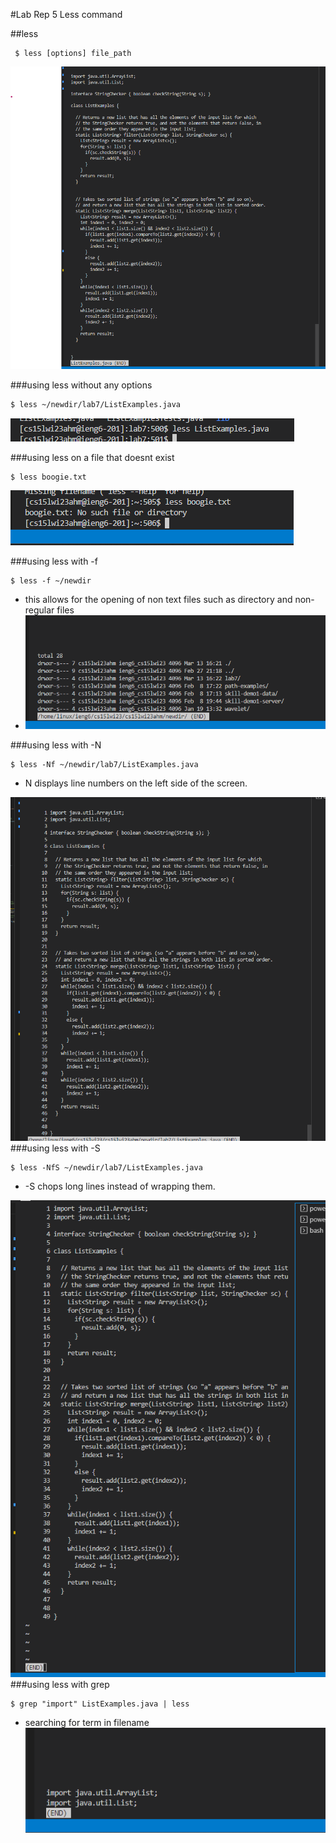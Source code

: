 #Lab Rep 5 Less command

##less
```
 $ less [options] file_path
```
![hello world](5ss1.png)


###using less without any options

```
$ less ~/newdir/lab7/ListExamples.java 
```
![hello world](5ss2.png)


###using less on a file that doesnt exist
```
$ less boogie.txt
```
![hello world](5ss3.png)


###using less with -f
```
$ less -f ~/newdir
```
- this allows for the opening of non text files such as directory and non-regular files
- ![hello world](5ss5.png)

###using less with -N
```
$ less -Nf ~/newdir/lab7/ListExamples.java 
```
- N displays line numbers on the left side of the screen.

![hello world](5ss4.png)
###using less with -S

```
$ less -NfS ~/newdir/lab7/ListExamples.java 
```
- -S chops long lines instead of wrapping them.

![hello world](5ss6.png)
###using less with grep

```
$ grep "import" ListExamples.java | less  
```
- searching for term in filename
![hello world](5ss7.png)


